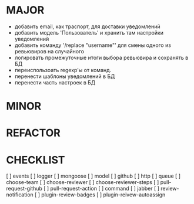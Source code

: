 # MAJOR
* добавить email, как траспорт, для доставки уведомлений
* добавить модель 'Пользователь' и хранить там настройки уведомлений
* добавить команду '/replace "username"' для смены одного из ревьювиров на случайного
* логировать промежуточные итоги выбора ревьювира и сохранять в БД
* переиспользоать regexp'ы от команд.
* перенести шаблоны уведомлений в БД
* перенести часть настроек в БД


# MINOR


# REFACTOR


# CHECKLIST
[ ] events
[ ] logger
[ ] mongoose
[ ] model
[ ] github
[ ] http
[ ] queue
[ ] choose-team
[ ] choose-reviewer
[ ] choose-reviewer-steps
[ ] pull-request-github
[ ] pull-request-action
[ ] command
[ ] jabber
[ ] review-notification
[ ] plugin-review-badges
[ ] plugin-reivew-autoassign
